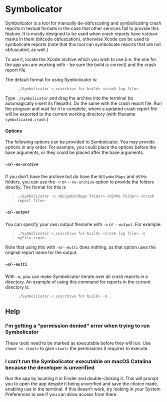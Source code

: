 # Symbolicator

Symbolicator is a tool for manually de-obfuscating and symbolicating crash reports in textual formats in the case that other services fail to provide this feature. It is mostly designed to be used when crash reports have `hidden#` marks in them (bitcode obfuscation), otherwise Xcode can be used to symbolicate reports (note that this tool can symbolicate reports that are not obfuscated, as well.)

To use it, locate the Xcode archive which you wish to use (i.e. the one for the app you are working with - be sure the build is correct) and the crash report file.

The default format for using Symbolicator is:
> `./Symbolicator <.xcarchive for build> <crash log file>`

Type `./Symbolicator` and drag the archive into the terminal (to automagically insert its filepath). Do the same with the crash report file. Run the program and wait for it to complete, where a updated crash report file will be exported to the current working directory (with filename `symbolicated.crash`.)

#### Options

The following options can be provided to Symbolicator. You may provide options in any order. For example, you could place the options before the base arguments, or they could be placed after the base arguments.

##### `-n`/`--no-archive`

If you don't have the archive but do have the `BCSymbolMaps` and `dSYMs` folders, you can use the `-n` or `--no-archive` option to provide the folders directly. The format for this is
> `./Symbolicator -n <BCSymbolMaps folder> <dSYMs folder> <crash report file>`

##### `-o`/`--output`

You can specify your own output filename with `-o` or `--output`. For example:
> `./Symbolicator <.xcarchive for build> <crash log file> -o myFile.crash`

Note that using this with `-m`/`--multi` does nothing, as that option uses the original report name for the output.

##### `-m`/`--multi`

With `-m`, you can make Symbolicator iterate over all crash reports in a directory. An example of using this command for reports in the current directory is:
> `./Symbolicator <.xcarchive for build> -m .`

## Help

### I'm getting a "permission denied" error when trying to run Symbolicator

These tools need to be marked as executable before they will run. Use `chmod +x <tool>` to give `<tool>` the permissions it requires to execute.

### I can't run the Symbolicator executable on macOS Catalina because the developer is unverified

Run the app by locating it in Finder and double-clicking it. This will prompt you to open the app despite it being unverified and save the choice made, enabling use in the terminal. If this doesn't work, try looking in your System Preferences to see if you can allow access from there.
